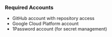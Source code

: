 ### Required Accounts

- GitHub account with repository access
- Google Cloud Platform account
- 1Password account (for secret management)
